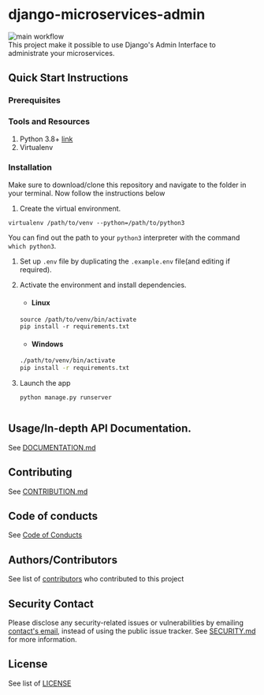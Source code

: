 # django-microservices-admin
![main workflow](https://github.com/iamr0b0tx/json-api/actions/workflows/main.yml/badge.svg) <br>
This project make it possible to use Django's Admin Interface to administrate your microservices.


## Quick Start Instructions
### Prerequisites
### Tools and Resources
1. Python 3.8+ [link](https://www.python.org/downloads/release/python-387/)
2. Virtualenv

### Installation
Make sure to download/clone this repository and navigate to the folder in your terminal. Now follow the instructions 
below

1. Create the virtual environment.
```shell script
virtualenv /path/to/venv --python=/path/to/python3
```
You can find out the path to your `python3` interpreter with the command `which python3`.

1. Set up `.env` file by duplicating the `.example.env` file(and editing if required).

1. Activate the environment and install dependencies.
    - #### Linux
    ```shell script
    source /path/to/venv/bin/activate
    pip install -r requirements.txt
    ```

    - #### Windows
    ```cmd
    ./path/to/venv/bin/activate
    pip install -r requirements.txt
    ```
1. Launch the app
    ```shell script
    python manage.py runserver
   

## Usage/In-depth API Documentation.
See [DOCUMENTATION.md](DOCUMENTATION.md)

## Contributing
See [CONTRIBUTION.md](CONTRIBUTION.md)

## Code of conducts
See [Code of Conducts](CODE_OF_CONDUCT.md)

## Authors/Contributors
See list of [contributors](https://github.com/robotstech/django-microservices-admin/graphs/contributors) 
who contributed to this project

## Security Contact
Please disclose any security-related issues or vulnerabilities by emailing 
[contact's email](mailto:tech@robotslimited.com), instead of using the public issue tracker. 
See [SECURITY.md](SECURITY.md) for more information.

## License
See list of [LICENSE](LICENSE) 